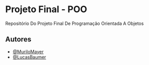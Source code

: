 
# Projeto Final - POO

Repositório Do Projeto Final De Programação Orientada A Objetos



## Autores

- [@MuriloMayer](https://github.com/MuriloMayer)
- [@LucasBaumer](https://github.com/lucasbaumer)

